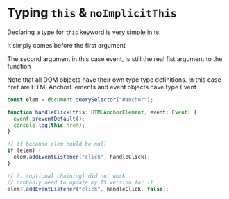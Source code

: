 # Typing `this` & `noImplicitThis`

Declaring a type for `this` keyword is very simple in ts.

It simply comes before the first argument

The second argument in this case event, is still the real fist argument to the function

Note that all DOM objects have their own type type definitions. In this case href are HTMLAnchorElements and event objects have type Event

```ts
const elem = document.querySelector("#anchor");

function handleClick(this: HTMLAnchorElement, event: Event) {
  event.preventDefault();
  console.log(this.href);
}

// if because elem could be null
if (elem) {
  elem.addEventListener("click", handleClick);
}

// ?. (optional chaining) did not work
// probably need to update my TS version for it
elem?.addEventListener("click", handleClick, false);
```
